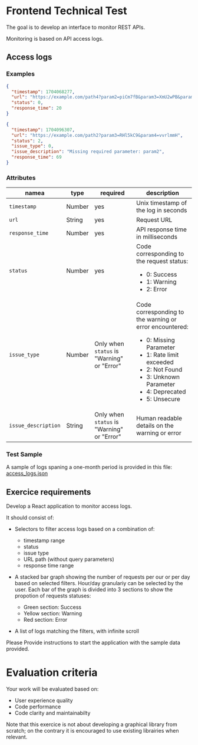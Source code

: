 # Frontend Technical Test

The goal is to develop an interface to monitor REST APIs.

Monitoring is based on API access logs.

## Access logs

### Examples
```json
{
  "timestamp": 1704068277,
  "url": "https://example.com/path4?param2=piCm7fB&param3=XmU2wPB&param4=aRQOGl1",
  "status": 0,
  "response_time": 20
}
```

```json
{
  "timestamp": 1704096307,
  "url": "https://example.com/path2?param3=RHl5kC9&param4=vvrlmmH",
  "status": 2,
  "issue_type": 0,
  "issue_description": "Missing required parameter: param2",
  "response_time": 69
}
```
### Attributes

| namea               | type   | required                                   | description                                                                                                                                                                 |
|---------------------|--------|--------------------------------------------|-----------------------------------------------------------------------------------------------------------------------------------------------------------------------------|
| `timestamp`         | Number | yes                                        | Unix timestamp of the log in seconds                                                                                                                                        |
| `url`               | String | yes                                        | Request URL                                                                                                                                                                 |
| `response_time`     | Number | yes                                        | API response time in milliseconds                                                                                                                                           |
| `status`            | Number | yes                                        | Code corresponding to the request status:<ul><li>0: Success</li><li>1: Warning</li><li>2: Error</li></ul>                                                                                           |
| `issue_type`        | Number | Only when `status` is "Warning" or "Error" | Code corresponding to the warning or error encountered:<ul><li>0: Missing Parameter</li><li>1: Rate limit exceeded</li><li>2: Not Found</li><li>3: Unknown Parameter</li><li>4: Deprecated</li><li>5: Unsecure</li></ul>  |
| `issue_description` | String | Only when `status` is "Warning" or "Error" | Human readable details on the warning or error                                                                                                                              |

### Test Sample

A sample of logs spaning a one-month period is provided in this file: [access_logs.json](access_logs.json)

## Exercice requirements

Develop a React application to monitor access logs.

It should consist of:
- Selectors to filter access logs based on a combination of:
  - timestamp range
  - status
  - issue type
  - URL path (without query parameters)
  - response time range

- A stacked bar graph showing the number of requests per our or per day based on selected filters. Hour/day granulariy can be selected by the user.
Each bar of the graph is divided into 3 sections to show the propotion of requests statuses:
  - Green section: Success
  - Yellow section: Warning
  - Red section: Error

- A list of logs matching the filters, with infinite scroll

Please Provide instructions to start the application with the sample data provided.

# Evaluation criteria

Your work will be evaluated based on:
- User experience quality
- Code performance
- Code clarity and maintainabilty

Note that this exercice is not about developing a graphical library from scratch; on the contrary it is encouraged to use existing librairies when relevant.
